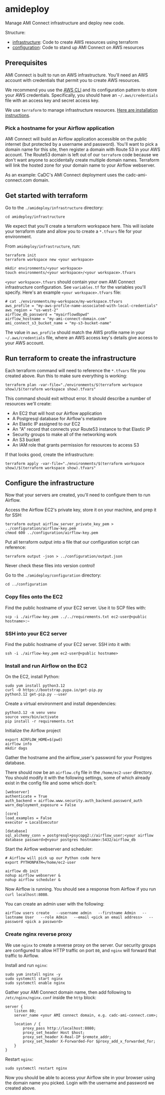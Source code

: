 # amideploy

Manage AMI Connect infrastructure and deploy new code.

Structure:
- [infrastructure](./infrastructure/): Code to create AWS resources using terraform
- [configuration](./configuration/): Code to stand up AMI Connect on AWS resources

## Prerequisites

AMI Connect is built to run on AWS infrastructure. You'll need an AWS account with credentials that permit you to create AWS resources.

We recommend you use the [AWS CLI](https://docs.aws.amazon.com/cli/latest/userguide/getting-started-install.html) and its configuration pattern to store your AWS credentials. Specifically, you should have an `~/.aws/credentials` file with an access key and secret access key.

We use `terraform` to manage infrastructure resources. [Here are installation instructions](https://developer.hashicorp.com/terraform/tutorials/aws-get-started/install-cli).

### Pick a hostname for your Airflow application

AMI Connect will build an Airflow application accessible on the public internet (but protected by a username and password). You'll want to pick a domain name for this site, then register a domain with Route 53 in your AWS account. The Route53 domain is left out of our `terraform` code because we don't want anyone to accidentally create multiple domain names. Terraform will link the hosted zone for your domain name to your Airflow webserver.

As an example: CaDC's AMI Connect deployment uses the cadc-ami-connect.com domain.

## Get started with terraform

Go to the `./amideploy/infrastructure` directory:

```
cd amideploy/infrastructure
```

We expect that you'll create a terraform workspace here. This will isolate your terraform state and
allow you to create a `*.tfvars` file for your environment.

From `amideploy/infrastructure`, run:

```
terraform init
terraform workspace new <your workspace>

mkdir environments/<your workspace>
touch environments/<your workspace>/<your workspace>.tfvars
```

`<your workspace>.tfvars` should contain your own AMI Connect infrastructure configuration. See `variables.tf` for the variables you'll specify. Here's an example `<your workspace>.tfvars` file:

```
# cat ./environments/my-workspace/my-workspace.tfvars 
aws_profile = "my-aws-profile-name-associated-with-local-credentials"
aws_region = "us-west-2"
airflow_db_password = "myairflowdbpwd"
airflow_hostname = "my-ami-connect-domain.com"
ami_connect_s3_bucket_name = "my-s3-bucket-name"
```

The value in `aws_profile` should match the AWS profile name in your `~/.aws/credentials` file, where an AWS access key's details give access to your AWS account.

## Run terraform to create the infrastructure

Each terraform command will need to reference the `*.tfvars` file you created above. Run this to make sure
everything is working:

```
terraform plan -var-file="./environments/$(terraform workspace show)/$(terraform workspace show).tfvars" 
```

This command should exit without error. It should describe a number of resources we'll create:
- An EC2 that will host our Airflow application
- A Postgresql database for Airflow's metastore
- An Elastic IP assigned to our EC2
- An "A" record that connects your Route53 instance to that Elastic IP
- Security groups to make all of the networking work
- An S3 bucket
- An IAM role that grants permission for resources to access S3

If that looks good, create the infrastructure:

```
terraform apply -var-file="./environments/$(terraform workspace show)/$(terraform workspace show).tfvars" 
```

## Configure the infrastructure

Now that your servers are created, you'll need to configure them to run Airflow.

Access the Airflow EC2's private key, store it on your machine, and prep it for SSH:
```
terraform output airflow_server_private_key_pem > ../configuration/airflow-key.pem
chmod 600 ../configuration/airflow-key.pem
```

Put all terraform output into a file that our configuration script can reference:
```
terraform output -json > ../configuration/output.json
```

Never check these files into version control!

Go to the `./amideploy/configuration` directory:

```
cd ../configuration
```

### Copy files onto the EC2

Find the public hostname of your EC2 server. Use it to SCP files with:

```
scp -i ./airflow-key.pem ../../requirements.txt ec2-user@<public hostname>:~
```

### SSH into your EC2 server

Find the public hostname of your EC2 server. SSH into it with:

```
ssh -i ./airflow-key.pem ec2-user@<public hostname>
```

### Install and run Airflow on the EC2

On the EC2, install Python:

```
sudo yum install python3.12
curl -O https://bootstrap.pypa.io/get-pip.py
python3.12 get-pip.py --user
```

Create a virtual environment and install dependencies:
```
python3.12 -m venv venv
source venv/bin/activate
pip install -r requirements.txt
```

Initialize the Airflow project
```
export AIRFLOW_HOME=$(pwd)
airflow info
mkdir dags
```

Gather the hostname and the airflow_user's password for your Postgres database.

There should now be an `airflow.cfg` file in the `/home/ec2-user` directory. You should modify it with the following settings, some of which already exist in the config file and some which don't:

```
[webserver]
authenticate = True
auth_backend = airflow.www.security.auth_backend.password_auth
warn_deployment_exposure = False

[core]
load_examples = False
executor = LocalExecutor

[database]
sql_alchemy_conn = postgresql+psycopg2://airflow_user:<your airflow database password>@<your postgres hostname>:5432/airflow_db
```

Start the Airflow webserver and scheduler:
```
# Airflow will pick up our Python code here
export PYTHONPATH=/home/ec2-user

airflow db init
nohup airflow webserver &
nohup airflow scheduler &
```

Now Airflow is running. You should see a response from Airflow if you run `curl localhost:8080`.

You can create an admin user with the following:

```
airflow users create   --username admin   --firstname Admin   --lastname User   --role Admin   --email <pick an email address>   --password <pick a password>
```

### Create nginx reverse proxy

We use `nginx` to create a reverse proxy on the server. Our security groups are configured to allow
HTTP traffic on port `80`, and `nginx` will forward that traffic to Airflow.

Install and run `nginx`:
```
sudo yum install nginx -y
sudo systemctl start nginx
sudo systemctl enable nginx
```

Gather your AMI Connect domain name, then add following to `/etc/nginx/nginx.conf` inside the `http` block:
```
server {
    listen 80;
    server_name <your AMI connect domain, e.g. cadc-ami-connect.com>;

    location / {
        proxy_pass http://localhost:8080;
        proxy_set_header Host $host;
        proxy_set_header X-Real-IP $remote_addr;
        proxy_set_header X-Forwarded-For $proxy_add_x_forwarded_for;
    }
}
```

Restart `nginx`:
```
sudo systemctl restart nginx
```

Now you should be able to access your Airflow site in your browser using the domain name you picked. Login with the username and password we created above.

